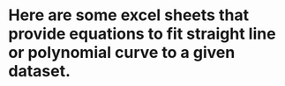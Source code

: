 # Here are some excel sheets that provide equations to fit straight line or polynomial curve to a given dataset. 
